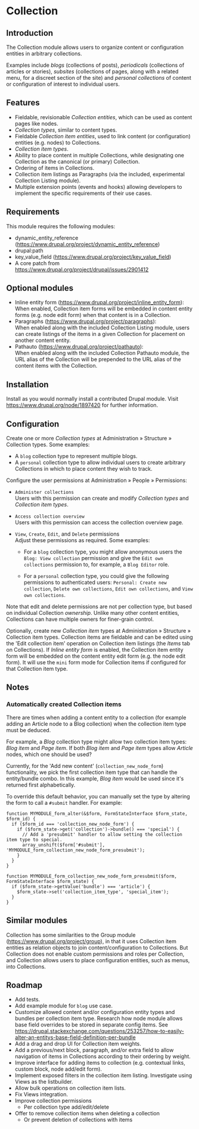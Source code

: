 # Collection

## Introduction

The Collection module allows users to organize content or configuration entities in arbitrary collections.

Examples include _blogs_ (collections of posts), _periodicals_ (collections of articles or stories), _subsites_ (collections of pages, along with a related menu, for a discreet section of the site) and _personal collections_ of content or configuration of interest to individual users.

## Features

- Fieldable, revisionable _Collection entities_, which can be used as content pages like nodes.
- _Collection types_, similar to content types.
- Fieldable _Collection item entities_, used to link content (or configuration) entities (e.g. nodes) to Collections.
- _Collection item types_.
- Ability to place content in multiple Collections, while designating one Collection as the canonical (or primary) Collection.
- Ordering of items in Collections.
- Collection item listings as Paragraphs (via the included, experimental Collection Listing module).
- Multiple extension points (events and hooks) allowing developers to implement the specific requirements of their use cases.

## Requirements

This module requires the following modules:

- dynamic_entity_reference (https://www.drupal.org/project/dynamic_entity_reference)
- drupal:path
- key_value_field (https://www.drupal.org/project/key_value_field)
- A core patch from https://www.drupal.org/project/drupal/issues/2901412

## Optional modules

- Inline entity form (https://www.drupal.org/project/inline_entity_form):  
When enabled, Collection item forms will be embedded in content entity forms (e.g. node edit form) when that content is in a Collection.
- Paragraphs (https://www.drupal.org/project/paragraphs):  
When enabled along with the included Collection Listing module, users can create listings of the items in a given Collection for placement on another content entity.
- Pathauto (https://www.drupal.org/project/pathauto):  
When enabled along with the included Collection Pathauto module, the URL alias of the Collection will be prepended to the URL alias of the content items with the Collection.

## Installation

Install as you would normally install a contributed Drupal module. Visit https://www.drupal.org/node/1897420 for further information.

## Configuration

Create one or more _Collection types_ at Administration » Structure » Collection types. Some examples:

- A `blog` collection type to represent multiple blogs.
- A `personal` collection type to allow individual users to create arbitrary Collections in which to place content they wish to track.

Configure the user permissions at Administration » People » Permissions:

- `Administer collections`  
  Users with this permission can create and modify _Collection types_ and _Collection item types_.

- `Access collection overview`  
  Users with this permission can access the collection overview page.

- `View`, `Create`, `Edit`, and `Delete` permissions  
  Adjust these permissions as required. Some examples:

    - For a `blog` collection type, you might allow anonymous users the `Blog: View collection` permission and give the `Edit own collections` permission to, for example, a `Blog Editor` role.

    - For a `personal` collection type, you could give the following permissions to authenticated users: `Personal: Create new collection`, `Delete own collections`, `Edit own collections`, and `View own collections`.

Note that edit and delete permissions are not per collection type, but based on individual Collection _ownership_. Unlike many other content entities, Collections can have multiple owners for finer-grain control.

Optionally, create new _Collection item_ types at Administration » Structure » Collection item types. Collection items are fieldable and can be edited using the 'Edit collection item' operation on Collection item listings (the _Items_ tab on Collections). If _Inline entity form_ is enabled, the Collection item entity form will be embedded on the content entity edit form (e.g. the node edit form). It will use the `mini` form mode for Collection items if configured for that Collection item type.

## Notes

### Automatically created Collection items

There are times when adding a content entity to a collection (for example adding an Article node to a Blog collection) when the collection item type must be deduced.

For example, a _Blog_ collection type might allow two collection item types: _Blog item_ and _Page item_. If both _Blog item_ and _Page item_ types allow _Article_ nodes, which one should be used?

Currently, for the 'Add new content' (`collection_new_node_form`) functionality, we pick the first collection item type that can handle the entity/bundle combo. In this example, _Blog item_ would be used since it's returned first alphabetically.

To override this default behavior, you can manually set the type by altering the form to call a `#submit` handler. For example:

```
function MYMODULE_form_alter(&$form, FormStateInterface $form_state, $form_id) {
  if ($form_id === 'collection_new_node_form') {
    if ($form_state->get('collection')->bundle() === 'special') {
      // Add a 'presubmit' handler to allow setting the collection item type to special.
      array_unshift($form['#submit'], 'MYMODULE_form_collection_new_node_form_presubmit');
    }
  }
}

function MYMODULE_form_collection_new_node_form_presubmit($form, FormStateInterface $form_state) {
  if ($form_state->getValue('bundle') === 'article') {
    $form_state->set('collection_item_type', 'special_item');
  }
}
```

## Similar modules

Collection has some similarities to the Group module (https://www.drupal.org/project/group), in that it uses Collection item entities as relation objects to join content/configuration to Collections. But Collection does not enable custom permissions and roles per Collection, and Collection allows users to place configuration entities, such as menus, into Collections.

## Roadmap

- Add tests.
- Add example module for `blog` use case.
- Customize allowed content and/or configuration entity types and bundles per collection item type. Research how node module allows base field overrides to be stored in separate config items. See https://drupal.stackexchange.com/questions/253257/how-to-easily-alter-an-entitys-base-field-definition-per-bundle
- Add a drag and drop UI for Collection item weights.
- Add a previous/next block, paragraph, and/or extra field to allow navigation of items in Collections according to their ordering by weight.
- Improve interface for adding items to collection (e.g. contextual links, custom block, node add/edit form).
- Implement exposed filters in the collection item listing. Investigate using Views as the listbuilder.
- Allow bulk operations on collection item lists.
- Fix Views integration.
- Improve collection permissions
  - Per collection type add/edit/delete
- Offer to remove collection items when deleting a collection
  - Or prevent deletion of collections with items
